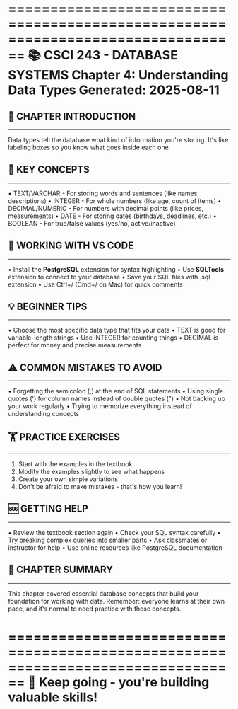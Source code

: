 ================================================================================
📚 CSCI 243 - DATABASE SYSTEMS
Chapter 4: Understanding Data Types
Generated: 2025-08-11
================================================================================

## 🎯 CHAPTER INTRODUCTION
----------------------------------------
Data types tell the database what kind of information you're storing. It's
like labeling boxes so you know what goes inside each one.

## 🔑 KEY CONCEPTS
----------------------------------------
• TEXT/VARCHAR - For storing words and sentences (like names, descriptions)
• INTEGER - For whole numbers (like age, count of items)
• DECIMAL/NUMERIC - For numbers with decimal points (like prices,
  measurements)
• DATE - For storing dates (birthdays, deadlines, etc.)
• BOOLEAN - For true/false values (yes/no, active/inactive)

## 🔧 WORKING WITH VS CODE
----------------------------------------
• Install the **PostgreSQL** extension for syntax highlighting
• Use **SQLTools** extension to connect to your database
• Save your SQL files with .sql extension
• Use Ctrl+/ (Cmd+/ on Mac) for quick comments

## 💡 BEGINNER TIPS
----------------------------------------
• Choose the most specific data type that fits your data
• TEXT is good for variable-length strings
• Use INTEGER for counting things
• DECIMAL is perfect for money and precise measurements

## ⚠️ COMMON MISTAKES TO AVOID
----------------------------------------
• Forgetting the semicolon (;) at the end of SQL statements
• Using single quotes (') for column names instead of double quotes (")
• Not backing up your work regularly
• Trying to memorize everything instead of understanding concepts

## 🏋️ PRACTICE EXERCISES
----------------------------------------
1. Start with the examples in the textbook
2. Modify the examples slightly to see what happens
3. Create your own simple variations
4. Don't be afraid to make mistakes - that's how you learn!

## 🆘 GETTING HELP
----------------------------------------
• Review the textbook section again
• Check your SQL syntax carefully
• Try breaking complex queries into smaller parts
• Ask classmates or instructor for help
• Use online resources like PostgreSQL documentation

## 📝 CHAPTER SUMMARY
----------------------------------------
This chapter covered essential database concepts that build your foundation
for working with data. Remember: everyone learns at their own pace, and
it's normal to need practice with these concepts.

================================================================================
🎉 Keep going - you're building valuable skills!
================================================================================